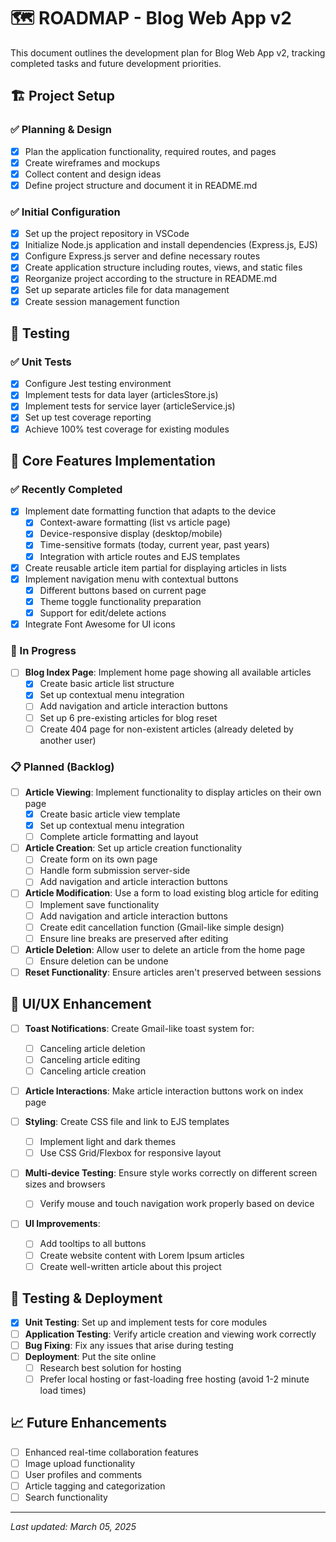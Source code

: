 # 🗺️ ROADMAP - Blog Web App v2

This document outlines the development plan for Blog Web App v2, tracking completed tasks and future development priorities.

## 🏗️ Project Setup

### ✅ Planning & Design
- [x] Plan the application functionality, required routes, and pages
- [x] Create wireframes and mockups
- [x] Collect content and design ideas
- [x] Define project structure and document it in README.md

### ✅ Initial Configuration
- [x] Set up the project repository in VSCode
- [x] Initialize Node.js application and install dependencies (Express.js, EJS)
- [x] Configure Express.js server and define necessary routes
- [x] Create application structure including routes, views, and static files
- [x] Reorganize project according to the structure in README.md
- [x] Set up separate articles file for data management
- [x] Create session management function

## 🧪 Testing

### ✅ Unit Tests
- [x] Configure Jest testing environment
- [x] Implement tests for data layer (articlesStore.js)
- [x] Implement tests for service layer (articleService.js)
- [x] Set up test coverage reporting
- [x] Achieve 100% test coverage for existing modules

## 🚧 Core Features Implementation

### ✅ Recently Completed
- [x] Implement date formatting function that adapts to the device
  - [x] Context-aware formatting (list vs article page)
  - [x] Device-responsive display (desktop/mobile)
  - [x] Time-sensitive formats (today, current year, past years)
  - [x] Integration with article routes and EJS templates
- [x] Create reusable article item partial for displaying articles in lists
- [x] Implement navigation menu with contextual buttons
  - [x] Different buttons based on current page
  - [x] Theme toggle functionality preparation
  - [x] Support for edit/delete actions
- [x] Integrate Font Awesome for UI icons

### 🔄 In Progress
- [ ] **Blog Index Page**: Implement home page showing all available articles
  - [x] Create basic article list structure
  - [x] Set up contextual menu integration
  - [ ] Add navigation and article interaction buttons
  - [ ] Set up 6 pre-existing articles for blog reset
  - [ ] Create 404 page for non-existent articles (already deleted by another user)

### 📋 Planned (Backlog)
- [ ] **Article Viewing**: Implement functionality to display articles on their own page
  - [x] Create basic article view template
  - [x] Set up contextual menu integration
  - [ ] Complete article formatting and layout
  
- [ ] **Article Creation**: Set up article creation functionality
  - [ ] Create form on its own page
  - [ ] Handle form submission server-side
  - [ ] Add navigation and article interaction buttons
  
- [ ] **Article Modification**: Use a form to load existing blog article for editing
  - [ ] Implement save functionality
  - [ ] Add navigation and article interaction buttons
  - [ ] Create edit cancellation function (Gmail-like simple design)
  - [ ] Ensure line breaks are preserved after editing
  
- [ ] **Article Deletion**: Allow user to delete an article from the home page
  - [ ] Ensure deletion can be undone
  
- [ ] **Reset Functionality**: Ensure articles aren't preserved between sessions

## 🎨 UI/UX Enhancement

- [ ] **Toast Notifications**: Create Gmail-like toast system for:
  - [ ] Canceling article deletion
  - [ ] Canceling article editing
  - [ ] Canceling article creation
  
- [ ] **Article Interactions**: Make article interaction buttons work on index page
  
- [ ] **Styling**: Create CSS file and link to EJS templates
  - [ ] Implement light and dark themes
  - [ ] Use CSS Grid/Flexbox for responsive layout
  
- [ ] **Multi-device Testing**: Ensure style works correctly on different screen sizes and browsers
  - [ ] Verify mouse and touch navigation work properly based on device
  
- [ ] **UI Improvements**:
  - [ ] Add tooltips to all buttons
  - [ ] Create website content with Lorem Ipsum articles
  - [ ] Create well-written article about this project

## 🧪 Testing & Deployment

- [x] **Unit Testing**: Set up and implement tests for core modules
- [ ] **Application Testing**: Verify article creation and viewing work correctly  
- [ ] **Bug Fixing**: Fix any issues that arise during testing
- [ ] **Deployment**: Put the site online
  - [ ] Research best solution for hosting
  - [ ] Prefer local hosting or fast-loading free hosting (avoid 1-2 minute load times)

## 📈 Future Enhancements

- [ ] Enhanced real-time collaboration features
- [ ] Image upload functionality
- [ ] User profiles and comments
- [ ] Article tagging and categorization
- [ ] Search functionality

---

*Last updated: March 05, 2025*